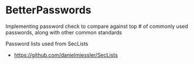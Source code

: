 # BetterPasswords
Implementing password check to compare against top # of commonly used passwords, along with other common standards

Password lists used from SecLists
- https://github.com/danielmiessler/SecLists
